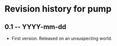 # Revision history for pump

## 0.1 -- YYYY-mm-dd

* First version. Released on an unsuspecting world.
